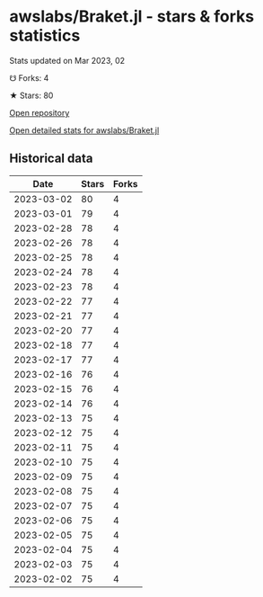 # awslabs/Braket.jl - stars & forks statistics

Stats updated on Mar 2023, 02

☋ Forks: 4

★ Stars: 80

[Open repository](https://github.com/awslabs/Braket.jl)

[Open detailed stats for awslabs/Braket.jl](https://reviewgithub.com/rep/awslabs/Braket.jl)

## Historical data
| Date | Stars | Forks |
|------|-------|-------|
| 2023-03-02 | 80 | 4 | 
| 2023-03-01 | 79 | 4 | 
| 2023-02-28 | 78 | 4 | 
| 2023-02-26 | 78 | 4 | 
| 2023-02-25 | 78 | 4 | 
| 2023-02-24 | 78 | 4 | 
| 2023-02-23 | 78 | 4 | 
| 2023-02-22 | 77 | 4 | 
| 2023-02-21 | 77 | 4 | 
| 2023-02-20 | 77 | 4 | 
| 2023-02-18 | 77 | 4 | 
| 2023-02-17 | 77 | 4 | 
| 2023-02-16 | 76 | 4 | 
| 2023-02-15 | 76 | 4 | 
| 2023-02-14 | 76 | 4 | 
| 2023-02-13 | 75 | 4 | 
| 2023-02-12 | 75 | 4 | 
| 2023-02-11 | 75 | 4 | 
| 2023-02-10 | 75 | 4 | 
| 2023-02-09 | 75 | 4 | 
| 2023-02-08 | 75 | 4 | 
| 2023-02-07 | 75 | 4 | 
| 2023-02-06 | 75 | 4 | 
| 2023-02-05 | 75 | 4 | 
| 2023-02-04 | 75 | 4 | 
| 2023-02-03 | 75 | 4 | 
| 2023-02-02 | 75 | 4 | 

